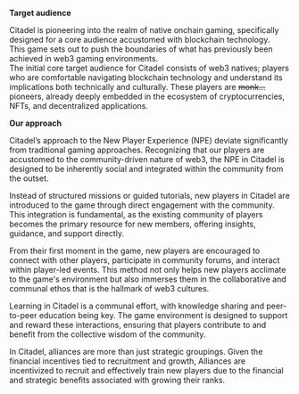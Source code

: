 
**Target audience**

Citadel is pioneering into the realm of native onchain gaming, specifically designed for a core audience accustomed with blockchain technology.  
This game sets out to push the boundaries of what has previously been achieved in web3 gaming environments.  
The initial core target audience for Citadel consists of web3 natives; players who are comfortable navigating blockchain technology and understand its implications both technically and culturally. These players are ~~monk…~~ pioneers, already deeply embedded in the ecosystem of cryptocurrencies, NFTs, and decentralized applications.

**Our approach**

Citadel’s approach to the New Player Experience (NPE) deviate significantly from traditional gaming approaches. Recognizing that our players are accustomed to the community-driven nature of web3, the NPE in Citadel is designed to be inherently social and integrated within the community from the outset.

Instead of structured missions or guided tutorials, new players in Citadel are introduced to the game through direct engagement with the community. This integration is fundamental, as the existing community of players becomes the primary resource for new members, offering insights, guidance, and support directly.

From their first moment in the game, new players are encouraged to connect with other players, participate in community forums, and interact within player-led events. This method not only helps new players acclimate to the game's environment but also immerses them in the collaborative and communal ethos that is the hallmark of web3 cultures.

Learning in Citadel is a communal effort, with knowledge sharing and peer-to-peer education being key. The game environment is designed to support and reward these interactions, ensuring that players contribute to and benefit from the collective wisdom of the community.

In Citadel, alliances are more than just strategic groupings. Given the financial incentives tied to recruitment and growth, Alliances are incentivized to recruit and effectively train new players due to the financial and strategic benefits associated with growing their ranks.